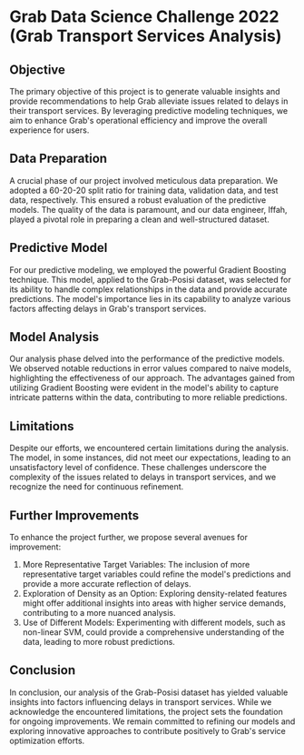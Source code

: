 # Grab Data Science Challenge 2022 (Grab Transport Services Analysis)

## Objective
The primary objective of this project is to generate valuable insights and provide recommendations to help Grab alleviate issues related to delays in their transport services. By leveraging predictive modeling techniques, we aim to enhance Grab's operational efficiency and improve the overall experience for users.

## Data Preparation
A crucial phase of our project involved meticulous data preparation. We adopted a 60-20-20 split ratio for training data, validation data, and test data, respectively. This ensured a robust evaluation of the predictive models. The quality of the data is paramount, and our data engineer, Iffah, played a pivotal role in preparing a clean and well-structured dataset.

## Predictive Model
For our predictive modeling, we employed the powerful Gradient Boosting technique. This model, applied to the Grab-Posisi dataset, was selected for its ability to handle complex relationships in the data and provide accurate predictions. The model's importance lies in its capability to analyze various factors affecting delays in Grab's transport services.

## Model Analysis
Our analysis phase delved into the performance of the predictive models. We observed notable reductions in error values compared to naive models, highlighting the effectiveness of our approach. The advantages gained from utilizing Gradient Boosting were evident in the model's ability to capture intricate patterns within the data, contributing to more reliable predictions.

## Limitations
Despite our efforts, we encountered certain limitations during the analysis. The model, in some instances, did not meet our expectations, leading to an unsatisfactory level of confidence. These challenges underscore the complexity of the issues related to delays in transport services, and we recognize the need for continuous refinement.

## Further Improvements
To enhance the project further, we propose several avenues for improvement:
1. More Representative Target Variables: The inclusion of more representative target variables could refine the model's predictions and provide a more accurate reflection of delays.
2. Exploration of Density as an Option: Exploring density-related features might offer additional insights into areas with higher service demands, contributing to a more nuanced analysis.
3. Use of Different Models: Experimenting with different models, such as non-linear SVM, could provide a comprehensive understanding of the data, leading to more robust predictions.

## Conclusion
In conclusion, our analysis of the Grab-Posisi dataset has yielded valuable insights into factors influencing delays in transport services. While we acknowledge the encountered limitations, the project sets the foundation for ongoing improvements. We remain committed to refining our models and exploring innovative approaches to contribute positively to Grab's service optimization efforts.
